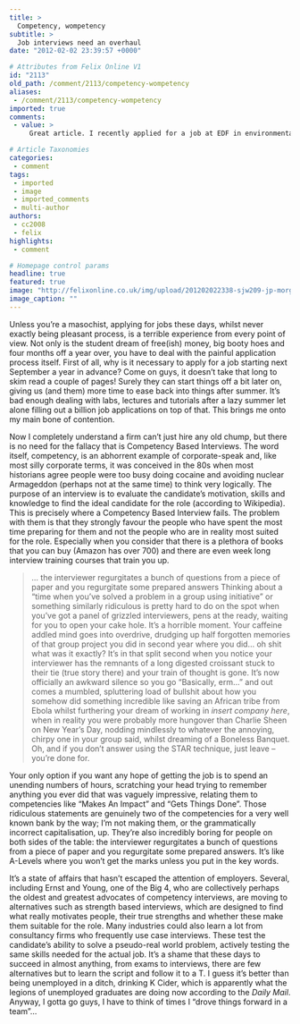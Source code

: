 ```yaml
---
title: >
  Competency, wompetency
subtitle: >
  Job interviews need an overhaul
date: "2012-02-02 23:39:57 +0000"

# Attributes from Felix Online V1
id: "2113"
old_path: /comment/2113/competency-wompetency
aliases:
 - /comment/2113/competency-wompetency
imported: true
comments:
 - value: >
     Great article. I recently applied for a job at EDF in environmental energy. Made it through the initial application questions, SHL's wonderful numerical and inductive reasoning tests, a telephone CBI and finally got invited to the assessment centre. <br> <br>Having gone through all of this, I couldn't locate the original job description on their site/RateMyPlacement/Google, and had completely forgotten what it was that I'd applied for. I also know sweet fuck all about environmental energy. <br> <br>Anyway, I decided to bail on the assessment centre and took a placement year offer from Johnson &amp; Johnson: the application process was a joy and actually had some relevance to the job. <br> <br>It's all just a farce. Remind me to have this comment deleted when I start applying for graduate jobs. Hopefully they won't have Googled me by then...

# Article Taxonomies
categories:
 - comment
tags:
 - imported
 - image
 - imported_comments
 - multi-author
authors:
 - cc2008
 - felix
highlights:
 - comment

# Homepage control params
headline: true
featured: true
image: "http://felixonline.co.uk/img/upload/201202022338-sjw209-jp-morgan.jpg"
image_caption: ""
---
```


Unless you’re a masochist, applying for jobs these days, whilst never exactly being pleasant process, is a terrible experience from every point of view. Not only is the student dream of free(ish) money, big booty hoes and four months off a year over, you have to deal with the painful application process itself. First of all, why is it necessary to apply for a job starting next September a year in advance? Come on guys, it doesn’t take that long to skim read a couple of pages! Surely they can start things off a bit later on, giving us (and them) more time to ease back into things after summer. It’s bad enough dealing with labs, lectures and tutorials after a lazy summer let alone filling out a billion job applications on top of that. This brings me onto my main bone of contention.

Now I completely understand a firm can’t just hire any old chump, but there is no need for the fallacy that is Competency Based Interviews. The word itself, competency, is an abhorrent example of corporate-speak and, like most silly corporate terms, it was conceived in the 80s when most historians agree people were too busy doing cocaine and avoiding nuclear Armageddon (perhaps not at the same time) to think very logically. The purpose of an interview is to evaluate the candidate’s motivation, skills and knowledge to find the ideal candidate for the role (according to Wikipedia). This is precisely where a Competency Based Interview fails. The problem with them is that they strongly favour the people who have spent the most time preparing for them and not the people who are in reality most suited for the role. Especially when you consider that there is a plethora of books that you can buy (Amazon has over 700) and there are even week long interview training courses that train you up.
> ... the interviewer regurgitates a bunch of questions from a piece of paper and you regurgitate some prepared answers
Thinking about a “time when you’ve solved a problem in a group using initiative” or something similarly ridiculous is pretty hard to do on the spot when you’ve got a panel of grizzled interviewers, pens at the ready, waiting for you to open your cake hole. It’s a horrible moment. Your caffeine addled mind goes into overdrive, drudging up half forgotten memories of that group project you did in second year where you did… oh shit what was it exactly? It’s in that split second when you notice your interviewer has the remnants of a long digested croissant stuck to their tie (true story there) and your train of thought is gone. It’s now officially an awkward silence so you go “Basically, erm…” and out comes a mumbled, spluttering load of bullshit about how you somehow did something incredible like saving an African tribe from Ebola whilst furthering your dream of working in *insert company here*, when in reality you were probably more hungover than Charlie Sheen on New Year’s Day, nodding mindlessly to whatever the annoying, chirpy one in your group said, whilst dreaming of a Boneless Banquet. Oh, and if you don’t answer using the STAR technique, just leave – you’re done for.

Your only option if you want any hope of getting the job is to spend an unending numbers of hours, scratching your head trying to remember anything you ever did that was vaguely impressive, relating them to competencies like “Makes An Impact” and “Gets Things Done”. Those ridiculous statements are genuinely two of the competencies for a very well known bank by the way; I’m not making them, or the grammatically incorrect capitalisation, up. They’re also incredibly boring for people on both sides of the table: the interviewer regurgitates a bunch of questions from a piece of paper and you regurgitate some prepared answers. It’s like A-Levels where you won’t get the marks unless you put in the key words.

It’s a state of affairs that hasn’t escaped the attention of employers. Several, including Ernst and Young, one of the Big 4, who are collectively perhaps the oldest and greatest advocates of competency interviews, are moving to alternatives such as strength based interviews, which are designed to find what really motivates people, their true strengths and whether these make them suitable for the role. Many industries could also learn a lot from consultancy firms who frequently use case interviews. These test the candidate’s ability to solve a pseudo-real world problem, actively testing the same skills needed for the actual job. It’s a shame that these days to succeed in almost anything, from exams to interviews, there are few alternatives but to learn the script and follow it to a T. I guess it’s better than being unemployed in a ditch, drinking K Cider, which is apparently what the legions of unemployed graduates are doing now according to the _Daily Mail_. Anyway, I gotta go guys, I have to think of times I “drove things forward in a team”…
